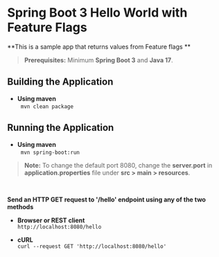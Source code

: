# Spring Boot 3 Hello World with Feature Flags

**This is a sample app that returns values from Feature flags **

> **Prerequisites:** Minimum **Spring Boot 3** and **Java 17**. 

## Building the Application

- **Using maven** <br/>``` mvn clean package```

## Running the Application

- **Using maven** <br/>``` mvn spring-boot:run```


> **Note:** To change the default port 8080, change the **server.port** in **application.properties** file under **src > main > resources**.

<br/>

**Send an HTTP GET request to '/hello' endpoint using any of the two methods**

- **Browser or REST client**
  <br/>```http://localhost:8080/hello```


- **cURL**
  <br/>```curl --request GET 'http://localhost:8080/hello'```


